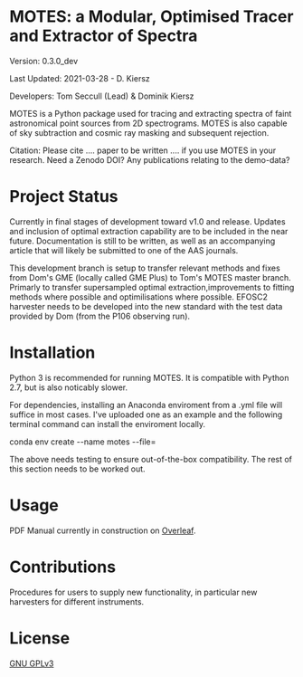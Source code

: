 # MOTES: a Modular, Optimised Tracer and Extractor of Spectra 

Version: 0.3.0_dev

Last Updated: 2021-03-28 - D. Kiersz

Developers: Tom Seccull (Lead) & Dominik Kiersz

MOTES is a Python package used for tracing and extracting spectra of faint 
astronomical point sources from 2D spectrograms. MOTES is also capable of sky 
subtraction and cosmic ray masking and subsequent rejection. 

Citation: Please cite .... paper to be written .... if you use MOTES in your 
research. Need a Zenodo DOI? Any publications relating to the demo-data?

# Project Status
Currently in final stages of development toward v1.0 and release. Updates and 
inclusion of optimal extraction capability are to be included in the near 
future. Documentation is still to be written, as well as an accompanying article 
that will likely be submitted to one of the AAS journals.

This development branch is setup to transfer relevant methods and fixes from Dom's GME (locally called GME Plus) to Tom's MOTES master branch. Primarly to transfer supersampled optimal extraction,improvements to fitting methods where possible and optimilisations where possible. EFOSC2 harvester needs to be developed into the new standard with the test data provided by Dom (from the P106 observing run).

# Installation
Python 3 is recommended for running MOTES. It is compatible with Python 2.7, but is also noticably slower.

For dependencies, installing an Anaconda enviroment from a .yml file will suffice in most cases. I've uploaded one as an example and the following terminal command can install the enviroment locally.

conda env create --name motes --file=<PATH to motes.yml>

The above needs testing to ensure out-of-the-box compatibility. The rest of this section needs to be worked out.

# Usage
PDF Manual currently in construction on [Overleaf](https://www.overleaf.com/project/604614a9482e712b1ea2fbbd). 

# Contributions
Procedures for users to supply new functionality, in particular new harvesters 
for different instruments.

# License
[GNU GPLv3](https://www.gnu.org/licenses/gpl-3.0.en.html) 
